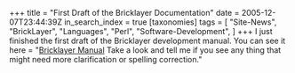 +++
title = "First Draft of the Bricklayer Documentation"
date = 2005-12-07T23:44:39Z
in_search_index = true
[taxonomies]
tags = [
	"Site-News",
	"BrickLayer",
	"Languages",
	"Perl",
	"Software-Development",
]
+++
I just finished the first draft of the Bricklayer development manual. You can see it here = "<a href="http://jeremy.marzhillstudios.com/bricklayer/BKManual/">Bricklayer Manual</a> Take a look and tell me if you see any thing that might need more clarification or spelling correction."
